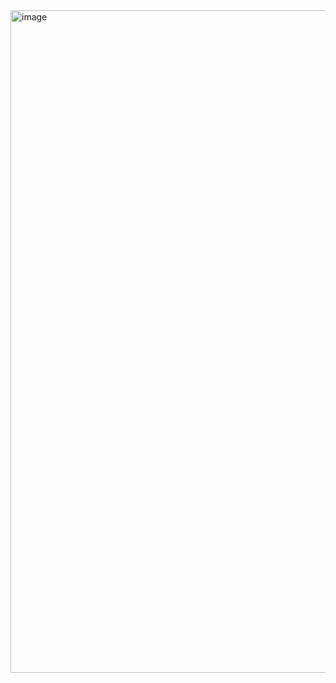 <img width="1060" alt="image" src="https://user-images.githubusercontent.com/46629248/221018101-741343d8-754a-476a-9f8e-ea895f223ae3.png">
